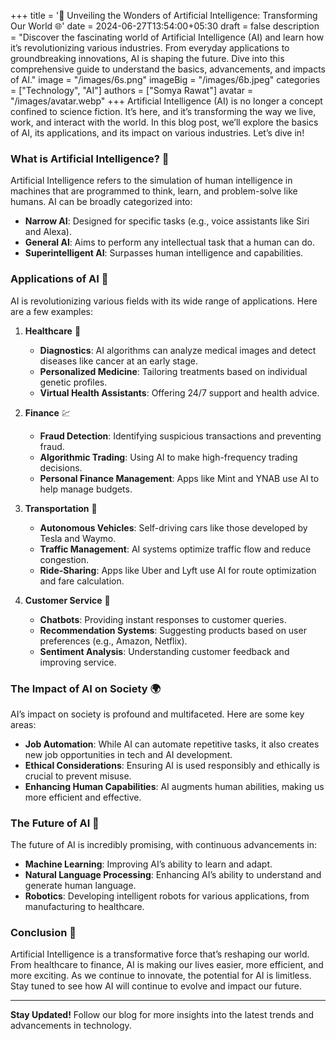+++
title = '🤖 Unveiling the Wonders of Artificial Intelligence: Transforming Our World 🌐'
date = 2024-06-27T13:54:00+05:30
draft = false
description = "Discover the fascinating world of Artificial Intelligence (AI) and learn how it’s revolutionizing various industries. From everyday applications to groundbreaking innovations, AI is shaping the future. Dive into this comprehensive guide to understand the basics, advancements, and impacts of AI."
image = "/images/6s.png"
imageBig = "/images/6b.jpeg"
categories = ["Technology", "AI"]
authors = ["Somya Rawat"]
avatar = "/images/avatar.webp"
+++
Artificial Intelligence (AI) is no longer a concept confined to science fiction. It’s here, and it’s transforming the way we live, work, and interact with the world. In this blog post, we’ll explore the basics of AI, its applications, and its impact on various industries. Let’s dive in!

### What is Artificial Intelligence? 🧠

Artificial Intelligence refers to the simulation of human intelligence in machines that are programmed to think, learn, and problem-solve like humans. AI can be broadly categorized into:

- **Narrow AI**: Designed for specific tasks (e.g., voice assistants like Siri and Alexa).
- **General AI**: Aims to perform any intellectual task that a human can do.
- **Superintelligent AI**: Surpasses human intelligence and capabilities.

### Applications of AI 🚀

AI is revolutionizing various fields with its wide range of applications. Here are a few examples:

1. **Healthcare** 🏥
    - **Diagnostics**: AI algorithms can analyze medical images and detect diseases like cancer at an early stage.
    - **Personalized Medicine**: Tailoring treatments based on individual genetic profiles.
    - **Virtual Health Assistants**: Offering 24/7 support and health advice.

2. **Finance** 💹
    - **Fraud Detection**: Identifying suspicious transactions and preventing fraud.
    - **Algorithmic Trading**: Using AI to make high-frequency trading decisions.
    - **Personal Finance Management**: Apps like Mint and YNAB use AI to help manage budgets.

3. **Transportation** 🚗
    - **Autonomous Vehicles**: Self-driving cars like those developed by Tesla and Waymo.
    - **Traffic Management**: AI systems optimize traffic flow and reduce congestion.
    - **Ride-Sharing**: Apps like Uber and Lyft use AI for route optimization and fare calculation.

4. **Customer Service** 🛒
    - **Chatbots**: Providing instant responses to customer queries.
    - **Recommendation Systems**: Suggesting products based on user preferences (e.g., Amazon, Netflix).
    - **Sentiment Analysis**: Understanding customer feedback and improving service.

### The Impact of AI on Society 🌍

AI’s impact on society is profound and multifaceted. Here are some key areas:

- **Job Automation**: While AI can automate repetitive tasks, it also creates new job opportunities in tech and AI development.
- **Ethical Considerations**: Ensuring AI is used responsibly and ethically is crucial to prevent misuse.
- **Enhancing Human Capabilities**: AI augments human abilities, making us more efficient and effective.

### The Future of AI 🚀

The future of AI is incredibly promising, with continuous advancements in:

- **Machine Learning**: Improving AI’s ability to learn and adapt.
- **Natural Language Processing**: Enhancing AI’s ability to understand and generate human language.
- **Robotics**: Developing intelligent robots for various applications, from manufacturing to healthcare.

### Conclusion 📝

Artificial Intelligence is a transformative force that’s reshaping our world. From healthcare to finance, AI is making our lives easier, more efficient, and more exciting. As we continue to innovate, the potential for AI is limitless. Stay tuned to see how AI will continue to evolve and impact our future.

---

**Stay Updated!** Follow our blog for more insights into the latest trends and advancements in technology.